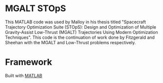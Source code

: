 # MGALT STOpS
This MATLAB code was used by Malloy in his thesis titled "Spacecraft Trajectory Optimization Suite (STOpS): Design and Optimization of Multiple Gravity-Assist Low-Thrust (MGALT) Trajectories Using Modern Optimization Techniques". This code is the continuation of work done by Fitzgerald and Sheehan with the MGALT and Low-Thrust problems respectively.

<!-- # Motivation -->
<!-- A short description of the motivation behind the creation and maintenance of the project. -->
<!-- This should explain **why** the project exists. -->
<!--  -->
<!-- # Build Status -->
<!-- [Add node reference in here] taken from https://medium.com/@meakaakka/a-beginners-guide-to-writing-a-kickass-readme-7ac01da88ab3 -->
<!-- https://docs.github.com/en/github/writing-on-github/basic-writing-and-formatting-syntax -->

# Framework
Built with [MATLAB](https://www.mathworks.com/products/matlab.html)

<!-- # Installation -->
<!-- Provide step by step series of examples and explanations about how to get a development env running. -->
<!--  -->
<!-- # How to Use? -->
<!-- If people like your project they’ll want to learn how they can use it. To do so include step by step guide to use your project. -->
<!--  -->
<!-- # Code Example -->
<!-- Show what the library does as concisely as possible, developers should be able to figure out **how** your project solves their problem by looking at the code example. -->
<!-- Make sure the API you are showing off is obvious, and that your code is short and concise. -->
<!--  -->
<!-- # API Reference -->
<!-- Depending on the size of the project, if it is small and simple enough the reference docs can be added to the README. -->
<!-- For medium size to larger projects it is important to at least provide a link to where the API reference docs live. -->
<!--  -->
<!-- # Credits -->



